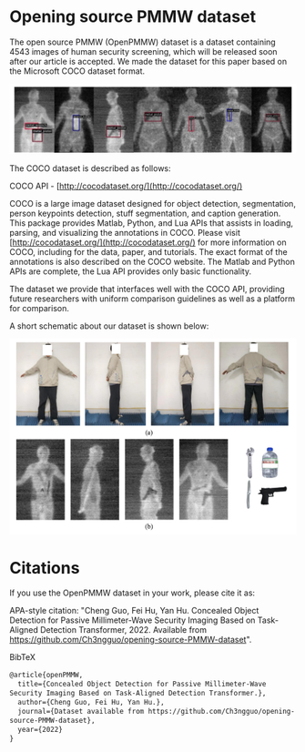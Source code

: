 # Opening source PMMW dataset

The open source PMMW (OpenPMMW) dataset is a dataset containing 4543 images of human security screening, which will be released soon after our article is accepted. We made the dataset for this paper based on the Microsoft COCO dataset format. 

![PWC](https://github.com/Ch3ngguo/opening-source-PMMW-dataset/blob/main/figs/fig_ground_truth.png)

The COCO dataset is described as follows:

COCO API - [http://cocodataset.org/](http://cocodataset.org/)

COCO is a large image dataset designed for object detection, segmentation, person keypoints detection, stuff segmentation, and caption generation. This package provides Matlab, Python, and Lua APIs that assists in loading, parsing, and visualizing the annotations in COCO. Please visit [http://cocodataset.org/](http://cocodataset.org/) for more information on COCO, including for the data, paper, and tutorials. The exact format of the annotations is also described on the COCO website. The Matlab and Python APIs are complete, the Lua API provides only basic functionality.

The dataset we provide that interfaces well with the COCO API, providing future researchers with uniform comparison guidelines as well as a platform for comparison.

A short schematic about our dataset is shown below:

![PWC](https://github.com/Ch3ngguo/opening-source-PMMW-dataset/blob/main/figs/fig_Experi_human.png)

# Citations

If you use the OpenPMMW dataset in your work, please cite it as:

APA-style citation: "Cheng Guo, Fei Hu, Yan Hu. Concealed Object Detection for Passive Millimeter-Wave Security Imaging Based on Task-Aligned Detection Transformer, 2022. Available from https://github.com/Ch3ngguo/opening-source-PMMW-dataset".

BibTeX
```
@article{openPMMW,
  title={Concealed Object Detection for Passive Millimeter-Wave Security Imaging Based on Task-Aligned Detection Transformer.},
  author={Cheng Guo, Fei Hu, Yan Hu.},
  journal={Dataset available from https://github.com/Ch3ngguo/opening-source-PMMW-dataset},
  year={2022}
}
```
